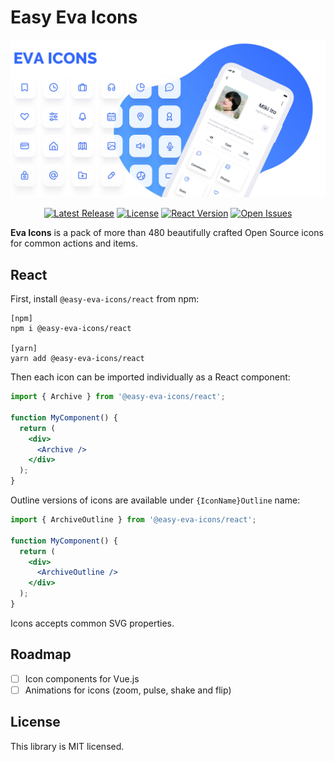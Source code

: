 # Easy Eva Icons

![eva-icons](.github/logo.jpeg)

<p align="center">
    <a href="https://github.com/tailwindlabs/heroicons/releases"><img src="https://img.shields.io/npm/v/easy-eva-icons" alt="Latest Release"></a>
    <a href="https://github.com/mrdannael/easy-eva-icons/blob/master/LICENSE"><img src="https://img.shields.io/github/license/mrdannael/easy-eva-icons" alt="License"></a>
    <a href="https://reactjs.org/"><img src="https://img.shields.io/badge/react-%3E%3D16-blue" alt="React Version"></a>
    <a href="https://github.com/mrdannael/easy-eva-icons/issues"><img src="https://img.shields.io/github/issues-raw/mrdannael/easy-eva-icons" alt="Open Issues"></a>
</p>

**Eva Icons** is a pack of more than 480 beautifully crafted Open Source icons for common actions and items.

## React

First, install `@easy-eva-icons/react` from npm:

```
[npm]
npm i @easy-eva-icons/react

[yarn]
yarn add @easy-eva-icons/react
```

Then each icon can be imported individually as a React component:

```jsx
import { Archive } from '@easy-eva-icons/react';

function MyComponent() {
  return (
    <div>
      <Archive />
    </div>
  );
}
```

Outline versions of icons are available under `{IconName}Outline` name:

```jsx
import { ArchiveOutline } from '@easy-eva-icons/react';

function MyComponent() {
  return (
    <div>
      <ArchiveOutline />
    </div>
  );
}
```

Icons accepts common SVG properties.

## Roadmap

- [ ] Icon components for Vue.js
- [ ] Animations for icons (zoom, pulse, shake and flip)

## License

This library is MIT licensed.
